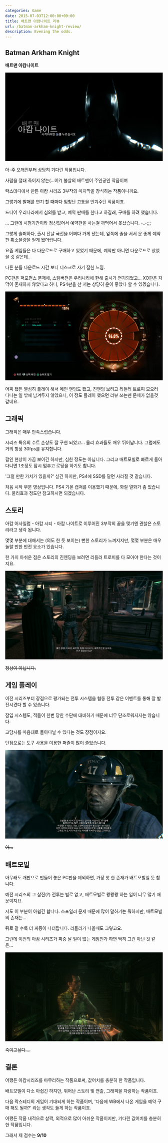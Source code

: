 ```yaml
---
categories: Game
date: 2015-07-03T12:00:00+09:00
title: 배트맨 아캄나이트 리뷰
url: /batman-arkham-knight-review/
description: Evening the odds.
---
```


## Batman Arkham Knight

**배트맨 아캄나이트**

![배트맨 아캄나이트](01.jpg)

아-주 오래전부터 상당히 기다린 작품입니다.

사람을 절대 죽이지 않는(...어?) 불살의 배트맨이 주인공인 작품이며

락스테디에서 만든 아캄 시리즈 3부작의 마지막을 장식하는 작품이니까요.

그렇기에 발매를 연기 할 때마다 엄청난 고통을 안겨주던 작품이죠.

드디어 우리나라에서 심의를 받고, 예약 판매를 한다고 하길래, 구매를 하려 했습니다.

... 그런데 시험기간이라 정신없어서 예약판을 사는걸 까먹어서 못샀습니다. -\_-;;;

그렇게 슬퍼하다, 출시 전날 국전을 어쩌다 가게 됐는데, 앞쪽에 줄을 서서 운 좋게 예약판 취소물량을 얻게 됐더랍니다.

요즘 게임들은 다 다운로드로 구매하고 있었기 때문에, 예약판 아니면 다운로드로 샀었을 것 같은데...

다른 분들 다운로드 시간 보니 디스크로 사기 잘한 느낌.

PC판은 퍼포먼스 문제에, 스팀버전은 우리나라에 한해 출시가 연기되었고... XO판은 자막이 존재하지 않았다고 하니, PS4판을 산 저는 상당히 운이 좋았다 할 수 있겠습니다.

![거의 끝](02.jpg)

어찌 됐든 열심히 플레이 해서 메인 엔딩도 봤고, 진엔딩 보려고 리들러 트로피 모으러 다니는 일 밖에 남겨두지 않았으니, 이 정도 플레이 했으면 리뷰 쓰는덴 문제가 없을것 같네요.

## 그래픽

그래픽은 매우 만족스럽습니다.

시리즈 특유의 수트 손상도 잘 구현 되었고... 물리 효과들도 매우 뛰어납니다. 그럼에도 거의 항상 30fps를 유지합니다.

팝인 현상이 가끔 보이긴 하지만, 심한 정도는 아닙니다. 그리고 배트모빌로 빠르게 돌아다니면 1초정도 잠시 멈추고 로딩을 하기도 합니다.

'그럴 만한 가치가 있을까?' 싶긴 하지만, PS4에 SSD를 달면 사라질 것 같습니다.

처음 시작 부분 영상입니다. PS4 기본 캡쳐를 이용했기 때문에, 화질 열화가 좀 있습니다. 물리효과 정도만 참고하시면 되겠습니다.

## 스토리

아캄 어사일럼 \- 아캄 시티 \- 아캄 나이트로 이루어진 3부작의 끝을 맺기엔 괜찮은 스토리라고 생각 됩니다.

몇몇 부분에 대해서는 (의도 한 듯 보이는) 뻔한 스토리가 느껴지지만, 몇몇 부분은 매우 놀랄 만한 반전 요소가 있습니다.

한 가지 아쉬운 점은 스토리의 진엔딩을 보려면 리들러 트로피를 다 모아야 한다는 것이지요.

![아이비가 매력적](03.jpg)

~~정상이 아닙니다.~~

## 게임 플레이

이전 시리즈부터 장점으로 평가되는 전투 시스템을 협동 전투 같은 이벤트를 통해 잘 발전시켰다 할 수 있습니다.

잠입 시스템도, 적들이 한번 당한 수단에 대비하기 때문에 너무 단조로워지지는 않습니다.

고담시를 마음대로 돌아다닐 수 있다는 것도 장점이지요.

단점으로는 도구 사용을 이용한 퍼즐이 많이 줄었습니다.

![어디서든 소방관님들은 위대한 영웅입니다.](04.jpg)

~~아...~~

## 배트모빌

아무래도 개판으로 만들어 놓은 PC판을 제외하면, 가장 핫 한 존재가 배트모빌일 듯 합니다.

예전 시리즈의 그 찰진(?) 전투는 별로 없고, 배트모빌로 쾅쾅쾅 하는 일이 너무 많기 때문이지요.

저도 이 부분이 아쉽긴 합니다. 스포일러 문제 때문에 많이 말하기는 뭐하지만, 배트모빌의 존재는...

뒤로 갈 수록 더 짜증이 나더랍니다. 리들러가 나올때도 그렇고요.

그런데 이전의 아캄 시리즈가 짜증 날 일이 없는 게임인가 하면 딱히 그건 아닌 것 같은...

![리들러 한대만 때리게 해주세요](05.jpg)

~~죽이고싶다....~~

## 결론

어쨌든 아캄시리즈를 마무리하는 작품으로써, 값어치를 충분히 한 작품입니다.

배트모빌이 다소 아쉽긴 하지만, 뛰어난 스토리 및 연출, 그래픽을 자랑하는 작품이죠.

다음 락스테디의 게임이 기대되게 하는 작품이며, '다음에 WB에서 나온 게임을 예약 구매 해도 될까?' 라는 생각도 들게 하는 작품이죠.

어쨌든 작품 내적으로 살짝, 외적으로 많이 아쉬운 작품이지만, 기다린 값어치를 충분히 한 작품입니다.

그래서 제 점수는 **9/10**

